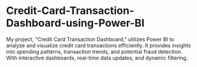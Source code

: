 # Credit-Card-Transaction-Dashboard-using-Power-BI
My project, "Credit Card Transaction Dashboard," utilizes Power BI to analyze and visualize credit card transactions efficiently. It provides insights into spending patterns, transaction trends, and potential fraud detection. With interactive dashboards, real-time data updates, and dynamic filtering.
